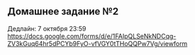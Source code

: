 ## Домашнее задание №2

Дедлайн: 7 октября 23:59
https://docs.google.com/forms/d/e/1FAIpQLSeNkNDCqg-ZV3kGuq64hr5dPCYb9FyO-vfVGY0tTHoQQPw7Vg/viewform
